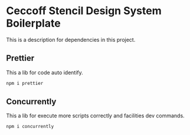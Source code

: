 # Ceccoff Stencil Design System Boilerplate

This is a description for dependencies in this project.

## Prettier

This a lib for code auto identify.

```bash
npm i prettier
```

## Concurrently

This a lib for execute more scripts correctly and facilities dev commands.

```bash
npm i concurrently
```
